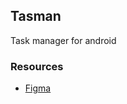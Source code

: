 ## Tasman
Task manager for android

### Resources
- [Figma](https://www.figma.com/file/YGWvP9NYqA6TcQ6AAdGLrH/To-Do-Mobile-Application-(Community))